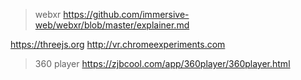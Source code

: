 >webxr
https://github.com/immersive-web/webxr/blob/master/explainer.md


https://threejs.org
http://vr.chromeexperiments.com

>360 player
https://zjbcool.com/app/360player/360player.html

